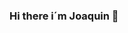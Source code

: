 ### Hi there i´m Joaquin 👋

<!--### Hi there 👋
# 💫 About Me:
Today I would like to share with you a passion that has come to define much of my life: programming. Ever since I delved into the world of coding, I have discovered a fascinating universe of possibilities and limitless creativity. Let me tell you why I love programming so much and why I have chosen to study this art in depth.
Firstly, programming is a powerful tool for bringing ideas to life. Have you ever had a vision of something you wish existed in the world? With programming, I can turn those visions into reality. From simple scripts to complex applications, the act of programming allows me to materialize my thoughts and share them with the world.





